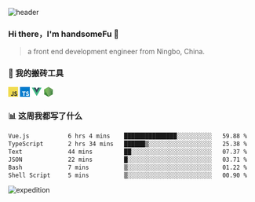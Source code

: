 ![header](https://raw.githubusercontent.com/fzq1998/fzq1998/master/header.png)

### Hi there，I'm handsomeFu 👋

> a front end development engineer from Ningbo, China.

### 🔧 我的搬砖工具
<code><img height="20" src="https://raw.githubusercontent.com/github/explore/80688e429a7d4ef2fca1e82350fe8e3517d3494d/topics/javascript/javascript.png" alt="javascript"></code>
<code><img height="20" src="https://raw.githubusercontent.com/github/explore/80688e429a7d4ef2fca1e82350fe8e3517d3494d/topics/typescript/typescript.png" alt="typescript"></code>
<code><img height="20" src="https://raw.githubusercontent.com/github/explore/80688e429a7d4ef2fca1e82350fe8e3517d3494d/topics/vue/vue.png" alt="vue"></code>
<code><img height="20" src="https://raw.githubusercontent.com/github/explore/80688e429a7d4ef2fca1e82350fe8e3517d3494d/topics/nodejs/nodejs.png" alt="nodejs"></code>



### 📊 这周我都写了什么
<!--START_SECTION:waka-->

```text
Vue.js           6 hrs 4 mins    ███████████████░░░░░░░░░░   59.88 %
TypeScript       2 hrs 34 mins   ██████▒░░░░░░░░░░░░░░░░░░   25.38 %
Text             44 mins         ██░░░░░░░░░░░░░░░░░░░░░░░   07.37 %
JSON             22 mins         █░░░░░░░░░░░░░░░░░░░░░░░░   03.71 %
Bash             7 mins          ▒░░░░░░░░░░░░░░░░░░░░░░░░   01.22 %
Shell Script     5 mins          ▒░░░░░░░░░░░░░░░░░░░░░░░░   00.90 %
```

<!--END_SECTION:waka-->


![expedition](https://raw.githubusercontent.com/fzq1998/fzq1998/master/expedition.gif)

